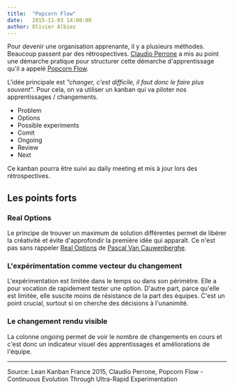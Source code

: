 ```yaml
---
title:  "Popcorn Flow"
date:   2015-11-03 14:00:00
author: Olivier Albiez
---
```


Pour devenir une organisation apprenante, il y a plusieurs méthodes. Beaucoup passent par des rétrospectives. [Claudio Perrone] a mis au point une démarche pratique pour structurer cette démarche d'apprentissage qu'il a appelé [Popcorn Flow].

L'idée principale est _"changer, c'est difficile, il faut donc le faire plus souvent"_. Pour cela, on va utiliser un kanban qui va piloter nos apprentissages / changements.

- Problem
- Options
- Possible experiments
- Comit
- Ongoing
- Review
- Next

Ce kanban pourra être suivi au daily meeting et mis à jour lors des rétrospectives.


## Les points forts

### Real Options

Le principe de trouver un maximum de solution différentes permet de libérer la créativité et évite d'approfondir la première idée qui apparaît. Ce n'est pas sans rappeler [Real Options] de [Pascal Van Cauwenberghe].


### L'expérimentation comme vecteur du changement

L'expérimentation est limitée dans le temps ou dans son périmètre. Elle a pour vocation de rapidement tester une option. D'autre part, parce qu'elle est limitée, elle suscite moins de résistance de la part des équipes. C'est un point crucial, surtout si on cherche des décisions à l'unanimité.

[//]: # (Une experience peut etre arrété, mais il est très dificile d'oublier ce que l'on a apprit. De ce point de vue, l'experience peut etre utiliser pour)


### Le changement rendu visible

La colonne ongoing permet de voir le nombre de changements en cours et c'est donc un indicateur visuel des apprentissages et améliorations de l'équipe.


---
Source: Lean Kanban France 2015, Claudio Perrone, Popcorn Flow - Continuous Evolution Through Ultra-Rapid Experimentation


[Claudio Perrone]: https://www.linkedin.com/in/claudioperrone
[Popcorn Flow]: http://popcornflow.com/
[Real Options]: http://www.agilecoach.net/coach-tools/real-options/
[Pascal Van Cauwenberghe]: https://www.linkedin.com/in/pascalvancauwenberghe
